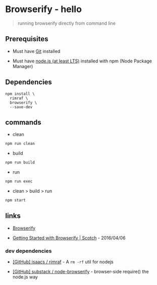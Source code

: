 # Browserify - hello

> running browserify directly from command line


## Prerequisites

* Must have [Git](http://git-scm.com/) installed

* Must have [node.js (at least LTS)](http://nodejs.org/) installed with npm (Node Package Manager)


## Dependencies

```
npm install \
  rimraf \
  browserify \
  --save-dev
```

## commands

* clean

```bash
npm run clean
```

* build

```bash
npm run build
```

* run

```bash
npm run exec
```

* clean > build > run

```bash
npm start
```

## links

* [Browserify](http://browserify.org/)

* [Getting Started with Browserify | Scotch](https://scotch.io/tutorials/getting-started-with-browserify) - 2016/04/06

### dev dependencies

* [[GitHub] isaacs / rimraf](https://github.com/isaacs/rimraf) - A `rm -rf` util for nodejs

* [[GitHub] substack / node-browserify](https://github.com/substack/node-browserify) - browser-side require() the node.js way
